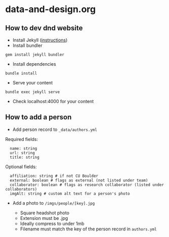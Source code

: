 # data-and-design.org

## How to dev dnd website

- Install Jekyll ([instructions](https://jekyllrb.com/docs/installation/macos/))
- Install bundler

```
gem install jekyll bundler
```

- Install dependencies

```
bundle install
```

- Serve your content

```
bundle exec jekyll serve
```

- Check localhost:4000 for your content

## How to add a person

- Add person record to `_data/authors.yml`

Required fields:
```
  name: string
  url: string
  title: string
```

Optional fields:
```
  affiliation: string # if not CU Boulder
  external: boolean # flags as external (not listed under team)
  collaborator: boolean # flags as research collaborator (listed under collaborators)
  imgAlt: string # custom alt text for a person's photo
```

- Add a photo to `/imgs/people/[key].jpg`

    - Square headshot photo
    - Extension must be .jpg
    - Ideally compress to under 1mb
    - Filename must match the key of the person record in `authors.yml`
